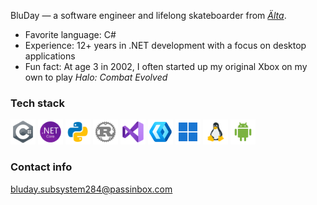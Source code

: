 <!--
## 🫐 Welcome to BluDay's [_Installation_](https://www.halopedia.org/Halo_Array) 🫐

<img height="200" src="assets/headers/h2a_delta_halo_render.png"/>
-->

BluDay — a software engineer and lifelong skateboarder from [_Älta_](https://en.wikipedia.org/wiki/%C3%84lta).

- Favorite language: C#
- Experience: 12+ years in .NET development with a focus on desktop applications
- Fun fact: At age 3 in 2002, I often started up my original Xbox on my own to play _Halo: Combat Evolved_

### Tech stack

<div align="left">
  <img src="assets/icons/icons8-c-sharp-logo-96.png" alt="C#" width="40" height="40"/>
  <img src="assets/icons/icons8-.net-framework-96.png" alt=".NET" width="40" height="40"/>
  <img src="assets/icons/icons8-python-96.png" alt="Python" width="40" height="40"/>
  <img src="assets/icons/icons8-rust-programming-language-96.png" alt="Rust" width="40" height="40"/>
  <img src="assets/icons/icons8-visual-studio-96.png" alt="Visual Studio" width="40" height="40"/>
  <img src="assets/icons/winui.png" alt="WinUI" width="40" height="40"/>
  <img src="assets/icons/icons8-windows-11-96.png" alt="Windows 11" width="40" height="40"/>
  <img src="assets/icons/icons8-linux-96.png" alt="Linux" width="40" height="40"/>
  <img src="assets/icons/icons8-android-96.png" alt="Android" width="40" height="40"/>
</div>

### Contact info

bluday.subsystem284@passinbox.com

